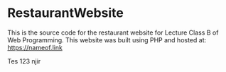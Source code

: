 # RestaurantWebsite
This is the source code for the restaurant website for Lecture Class B of Web Programming. This website was built using PHP and hosted at: https://nameof.link

Tes 123 njir